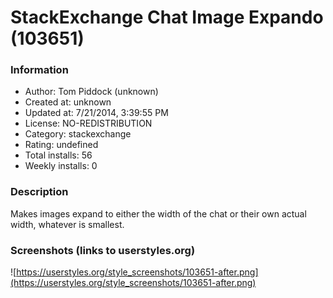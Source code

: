 # StackExchange Chat Image Expando (103651)

### Information
- Author: Tom Piddock (unknown)
- Created at: unknown
- Updated at: 7/21/2014, 3:39:55 PM
- License: NO-REDISTRIBUTION
- Category: stackexchange
- Rating: undefined
- Total installs: 56
- Weekly installs: 0


### Description
Makes images expand to either the width of the chat or their own actual width, whatever is smallest.


### Screenshots (links to userstyles.org)
![https://userstyles.org/style_screenshots/103651-after.png](https://userstyles.org/style_screenshots/103651-after.png)


